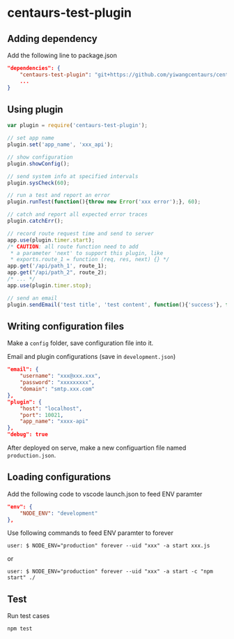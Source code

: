 # centaurs-test-plugin

## Adding dependency

Add the following line to package.json

~~~~ json
"dependencies": {
    "centaurs-test-plugin": "git+https://github.com/yiwangcentaurs/centaurs-test-plugin.git",
    ...
}
~~~~

## Using plugin

~~~~ javascript
var plugin = require('centaurs-test-plugin');

// set app name
plugin.set('app_name', 'xxx_api');

// show configuration
plugin.showConfig();

// send system info at specified intervals
plugin.sysCheck(60);

// run a test and report an error
plugin.runTest(function(){throw new Error('xxx error');}, 60);

// catch and report all expected error traces
plugin.catchErr();

// record route request time and send to server
app.use(plugin.timer.start);
/* CAUTION: all route function need to add
 * a parameter 'next' to support this plugin, like
 * exports.route_1 = function (req, res, next) {} */
app.get('/api/path_1', route_1);
app.get("/api/path_2", route_2);
/* ... */
app.use(plugin.timer.stop);

// send an email
plugin.sendEmail('test title', 'test content', function(){'success'}, function(error){ });

~~~~

## Writing configuration files

Make a `config` folder, save configuration file into it.

Email and plugin configurations (save in `development.json`)

~~~~ json
"email": {
    "username": "xxx@xxx.xxx",
    "password": "xxxxxxxxx",
    "domain": "smtp.xxx.com"
},
"plugin": {
    "host": "localhost",
    "port": 10021,
    "app_name": "xxxx-api"
},
"debug": true
~~~~

After deployed on serve, make a new configuartion file named `production.json`.

## Loading configurations

Add the following code to vscode launch.json to feed ENV paramter

~~~~ json
"env": {
    "NODE_ENV": "development"
},
~~~~

Use following commands to feed ENV paramter to forever

`user: $ NODE_ENV="production" forever --uid "xxx" -a start xxx.js`

or

`user: $ NODE_ENV="production" forever --uid "xxx" -a start -c "npm start" ./`

## Test

Run test cases

`npm test`
